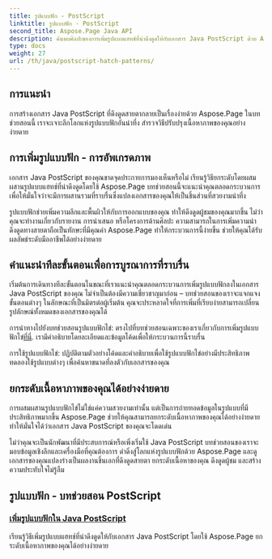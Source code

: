 ```yaml
---
title: รูปแบบฟัก - PostScript
linktitle: รูปแบบฟัก - PostScript
second_title: Aspose.Page Java API
description: ค้นพบศิลปะของการเพิ่มรูปแบบแฮทช์ที่น่าดึงดูดให้กับเอกสาร Java PostScript ด้วย Aspose.Page ยกระดับเนื้อหาภาพได้อย่างง่ายดายเพื่อผลลัพธ์ที่น่าทึ่ง
type: docs
weight: 27
url: /th/java/postscript-hatch-patterns/
---
```

## การแนะนำ

การสร้างเอกสาร Java PostScript ที่ดึงดูดสายตากลายเป็นเรื่องง่ายด้วย Aspose.Page ในบทช่วยสอนนี้ เราจะเจาะลึกโลกแห่งรูปแบบฟักอันน่าทึ่ง สำรวจวิธีปรับปรุงเนื้อหาภาพของคุณอย่างง่ายดาย

## การเพิ่มรูปแบบฟัก - การอัพเกรดภาพ
เอกสาร Java PostScript ของคุณขาดจุดประกายการมองเห็นหรือไม่ เรียนรู้วิธียกระดับโดยผสมผสานรูปแบบแฮทช์ที่น่าดึงดูดโดยใช้ Aspose.Page บทช่วยสอนนี้จะแนะนำคุณตลอดกระบวนการ เพื่อให้มั่นใจว่าจะมีการผสานรวมที่ราบรื่นซึ่งแปลงเอกสารของคุณให้เป็นชิ้นส่วนที่สวยงามน่าทึ่ง

รูปแบบฟักช่วยเพิ่มความลึกและพื้นผิวให้กับการออกแบบของคุณ ทำให้ดึงดูดผู้ชมของคุณมากขึ้น ไม่ว่าคุณจะทำงานเกี่ยวกับรายงาน การนำเสนอ หรือโครงการด้านศิลปะ ความสามารถในการเพิ่มความน่าดึงดูดทางสายตาถือเป็นทักษะที่มีคุณค่า Aspose.Page ทำให้กระบวนการนี้ง่ายขึ้น ช่วยให้คุณได้รับผลลัพธ์ระดับมืออาชีพได้อย่างง่ายดาย

## คำแนะนำทีละขั้นตอนเพื่อการบูรณาการที่ราบรื่น
เริ่มต้นการเดินทางทีละขั้นตอนในขณะที่เราแนะนำคุณตลอดกระบวนการเพิ่มรูปแบบฟักลงในเอกสาร Java PostScript ของคุณ ไม่จำเป็นต้องมีความเชี่ยวชาญมาก่อน – บทช่วยสอนของเราจะแจกแจงขั้นตอนต่างๆ ในลักษณะที่เป็นมิตรต่อผู้เริ่มต้น คุณจะประหลาดใจที่การเพิ่มที่เรียบง่ายสามารถเปลี่ยนรูปลักษณ์ทั้งหมดของเอกสารของคุณได้

การนำทางไปยังบทช่วยสอนรูปแบบฟักไข่: ตรงไปที่บทช่วยสอนเฉพาะของเราเกี่ยวกับการเพิ่มรูปแบบฟักไข่[ที่นี่](./add-hatch-pattern/). เรามีคำอธิบายโดยละเอียดและข้อมูลโค้ดเพื่อให้กระบวนการนี้ราบรื่น

การใช้รูปแบบฟักไข่: ปฏิบัติตามตัวอย่างโค้ดและคำอธิบายเพื่อใช้รูปแบบฟักไข่อย่างมีประสิทธิภาพ ทดลองใช้รูปแบบต่างๆ เพื่อค้นหาขนาดที่ลงตัวกับเอกสารของคุณ

## ยกระดับเนื้อหาภาพของคุณได้อย่างง่ายดาย
การผสมผสานรูปแบบฟักไข่ไม่ใช่แค่ความสวยงามเท่านั้น แต่เป็นการถ่ายทอดข้อมูลในรูปแบบที่มีประสิทธิภาพมากขึ้น Aspose.Page ช่วยให้คุณสามารถยกระดับเนื้อหาภาพของคุณได้อย่างง่ายดาย ทำให้มั่นใจได้ว่าเอกสาร Java PostScript ของคุณจะโดดเด่น

ไม่ว่าคุณจะเป็นนักพัฒนาที่มีประสบการณ์หรือเพิ่งเริ่มใช้ Java PostScript บทช่วยสอนของเราจะมอบข้อมูลเชิงลึกและเครื่องมือที่คุณต้องการ ดำดิ่งสู่โลกแห่งรูปแบบฟักด้วย Aspose.Page และดูเอกสารของคุณแปลงร่างเป็นผลงานชิ้นเอกที่ดึงดูดสายตา ยกระดับเนื้อหาของคุณ ดึงดูดผู้ชม และสร้างความประทับใจไม่รู้ลืม
## รูปแบบฟัก - บทช่วยสอน PostScript
### [เพิ่มรูปแบบฟักใน Java PostScript](./add-hatch-pattern/)
เรียนรู้วิธีเพิ่มรูปแบบแฮทช์ที่น่าดึงดูดให้กับเอกสาร Java PostScript โดยใช้ Aspose.Page ยกระดับเนื้อหาภาพของคุณได้อย่างง่ายดาย